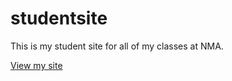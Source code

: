 # studentsite
This is my student site for all of my classes at NMA.

[View my site](https://jessieqc1.github.io/studentsite)